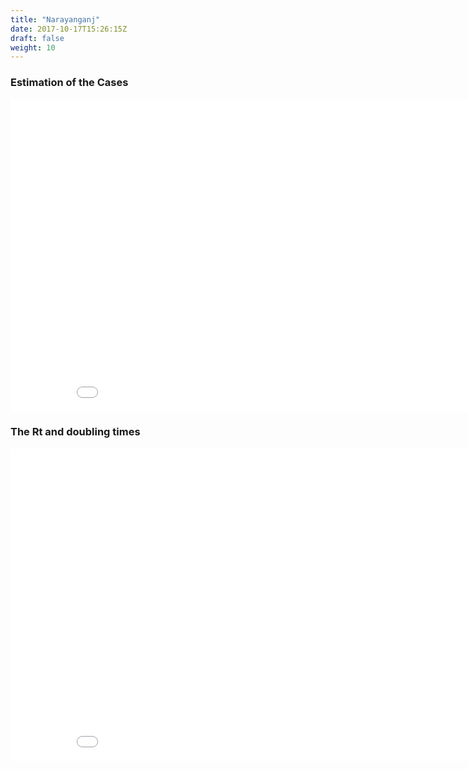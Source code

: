 ```yaml
---
title: "Narayanganj"
date: 2017-10-17T15:26:15Z
draft: false
weight: 10
---
```


### Estimation of the Cases
<iframe width="900" height="500" frameborder="0" scrolling="no" src="//plotly.com/~mjonyh-phy/276.embed"></iframe>

### The Rt and doubling times
<iframe width="900" height="500" frameborder="0" scrolling="no" src="//plotly.com/~mjonyh-phy/278.embed"></iframe>
